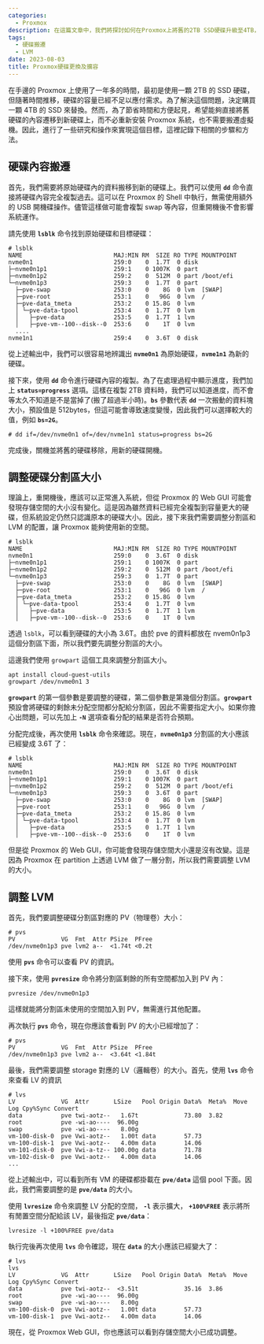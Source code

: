 ```yaml
---
categories:
  - Proxmox
description: 在這篇文章中，我們將探討如何在Proxmox上將舊的2TB SSD硬碟升級至4TB，並無需重新安裝系統或移動虛擬機的操作步驟和方法。
tags:
  - 硬碟搬遷
  - LVM
date: 2023-08-03
title: Proxmox硬碟更換及擴容
---
```


在手邊的 Proxmox 上使用了一年多的時間，最初是使用一顆 2TB 的 SSD 硬碟，但隨著時間推移，硬碟的容量已經不足以應付需求。為了解決這個問題，決定購買一顆 4TB 的 SSD 來替換。然而，為了節省時間和方便起見，希望能夠直接將舊硬碟的內容遷移到新硬碟上，而不必重新安裝 Proxmox 系統，也不需要搬遷虛擬機。因此，進行了一些研究和操作來實現這個目標，這裡記錄下相關的步驟和方法。

<!-- more -->

## **硬碟內容搬遷**

首先，我們需要將原始硬碟內的資料搬移到新的硬碟上。我們可以使用 **`dd`** 命令直接將硬碟內容完全複製過去。這可以在 Proxmox 的 Shell 中執行，無需使用額外的 USB 開機碟操作。儘管這樣做可能會複製 swap 等內容，但重開機後不會影響系統運作。

請先使用 **`lsblk`** 命令找到原始硬碟和目標硬碟：

```shell
# lsblk
NAME                          MAJ:MIN RM  SIZE RO TYPE MOUNTPOINT
nvme0n1                       259:0    0  1.7T  0 disk
├─nvme0n1p1                   259:1    0 1007K  0 part
├─nvme0n1p2                   259:2    0  512M  0 part /boot/efi
└─nvme0n1p3                   259:3    0  1.7T  0 part
  ├─pve-swap                  253:0    0    8G  0 lvm  [SWAP]
  ├─pve-root                  253:1    0   96G  0 lvm  /
  ├─pve-data_tmeta            253:2    0 15.8G  0 lvm
  │ └─pve-data-tpool          253:4    0  1.7T  0 lvm
  │   ├─pve-data              253:5    0  1.7T  1 lvm
  │   ├─pve-vm--100--disk--0  253:6    0    1T  0 lvm
  ....
nvme1n1                       259:4    0  3.6T  0 disk
```

從上述輸出中，我們可以很容易地辨識出 **`nvme0n1`** 為原始硬碟，**`nvme1n1`** 為新的硬碟。

接下來，使用 **`dd`** 命令進行硬碟內容的複製。為了在處理過程中顯示進度，我們加上 **`status=progress`** 選項。這樣在複製 2TB 資料時，我們可以知道進度，而不會等太久不知道是不是當掉了(搬了超過半小時)。**`bs`** 參數代表 **`dd`** 一次搬動的資料塊大小，預設值是 512bytes，但這可能會導致速度變慢，因此我們可以選擇較大的值，例如 **`bs=2G`**。

```shell
# dd if=/dev/nvme0n1 of=/dev/nvme1n1 status=progress bs=2G
```

完成後，關機並將舊的硬碟移除，用新的硬碟開機。

## 調整硬碟分割區大小

理論上，重開機後，應該可以正常進入系統，但從 Proxmox 的 Web GUI 可能會發現存儲空間的大小沒有變化。這是因為雖然資料已經完全複製到容量更大的硬碟，但系統設定仍然只認識原本的硬碟大小。因此，接下來我們需要調整分割區和 LVM 的配置，讓 Proxmox 能夠使用新的空間。

```shell
# lsblk
NAME                          MAJ:MIN RM  SIZE RO TYPE MOUNTPOINT
nvme0n1                       259:0    0  3.6T  0 disk
├─nvme0n1p1                   259:1    0 1007K  0 part
├─nvme0n1p2                   259:2    0  512M  0 part /boot/efi
└─nvme0n1p3                   259:3    0  1.7T  0 part
  ├─pve-swap                  253:0    0    8G  0 lvm  [SWAP]
  ├─pve-root                  253:1    0   96G  0 lvm  /
  ├─pve-data_tmeta            253:2    0 15.8G  0 lvm
  │ └─pve-data-tpool          253:4    0  1.7T  0 lvm
  │   ├─pve-data              253:5    0  1.7T  1 lvm
  │   ├─pve-vm--100--disk--0  253:6    0    1T  0 lvm
```

透過 `lsblk`，可以看到硬碟的大小為 3.6T。由於 pve 的資料都放在 nvem0n1p3 這個分割區下面，所以我們要先調整分割區的大小。

這邊我們使用 `growpart` 這個工具來調整分割區大小。

```shell
apt install cloud-guest-utils
growpart /dev/nvme0n1 3
```

**`growpart`** 的第一個參數是要調整的硬碟，第二個參數是第幾個分割區。**`growpart`** 預設會將硬碟的剩餘未分配空間都分配給分割區，因此不需要指定大小。如果你擔心出問題，可以先加上 **`-N`** 選項查看分配的結果是否符合預期。

分配完成後，再次使用 **`lsblk`** 命令來確認。現在，**`nvme0n1p3`** 分割區的大小應該已經變成 3.6T 了：

```shell
# lsblk
NAME                          MAJ:MIN RM  SIZE RO TYPE MOUNTPOINT
nvme0n1                       259:0    0  3.6T  0 disk
├─nvme0n1p1                   259:1    0 1007K  0 part
├─nvme0n1p2                   259:2    0  512M  0 part /boot/efi
└─nvme0n1p3                   259:3    0  3.6T  0 part
  ├─pve-swap                  253:0    0    8G  0 lvm  [SWAP]
  ├─pve-root                  253:1    0   96G  0 lvm  /
  ├─pve-data_tmeta            253:2    0 15.8G  0 lvm
  │ └─pve-data-tpool          253:4    0  1.7T  0 lvm
  │   ├─pve-data              253:5    0  1.7T  1 lvm
  │   ├─pve-vm--100--disk--0  253:6    0    1T  0 lvm
```

但是從 Proxmox 的 Web GUI，你可能會發現存儲空間大小還是沒有改變。這是因為 Proxmox 在 partition 上透過 LVM 做了一層分割，所以我們需要調整 LVM 的大小。

## 調整 LVM

首先，我們要調整硬碟分割區對應的 PV（物理卷）大小：

```shell
# pvs
PV             VG  Fmt  Attr PSize  PFree
/dev/nvme0n1p3 pve lvm2 a--  <1.74t <0.2t
```

使用 **`pvs`** 命令可以查看 PV 的資訊。

接下來，使用 **`pvresize`** 命令將分割區剩餘的所有空間都加入到 PV 內：

```shell
pvresize /dev/nvme0n1p3
```

這樣就能將分割區未使用的空間加入到 PV，無需進行其他配置。

再次執行 **`pvs`** 命令，現在你應該會看到 PV 的大小已經增加了：

```shell
# pvs
PV             VG  Fmt  Attr PSize  PFree
/dev/nvme0n1p3 pve lvm2 a--  <3.64t <1.84t
```

最後，我們需要調整 storage 對應的 LV（邏輯卷）的大小。首先，使用 **`lvs`** 命令來查看 LV 的資訊

```shell
# lvs
LV             VG  Attr       LSize   Pool Origin Data%  Meta%  Move Log Cpy%Sync Convert
data           pve twi-aotz--   1.67t             73.80  3.82
root           pve -wi-ao----  96.00g
swap           pve -wi-ao----   8.00g
vm-100-disk-0  pve Vwi-aotz--   1.00t data        57.73
vm-100-disk-1  pve Vwi-aotz--   4.00m data        14.06
vm-101-disk-0  pve Vwi-a-tz-- 100.00g data        71.78
vm-102-disk-0  pve Vwi-aotz--   4.00m data        14.06
...
```

從上述輸出中，可以看到所有 VM 的硬碟都掛載在 **`pve/data`** 這個 pool 下面。因此，我們需要調整的是 **`pve/data`** 的大小。

使用 **`lvresize`** 命令來調整 LV 分配的空間， **`-l`** 表示擴大， **`+100%FREE`** 表示將所有閒置空間分配給該 LV，最後指定 **`pve/data`**：

```shell
lvresize -l +100%FREE pve/data
```

執行完後再次使用 **`lvs`** 命令確認，現在 **`data`** 的大小應該已經變大了：

```shell
# lvs
lvs
LV             VG  Attr       LSize   Pool Origin Data%  Meta%  Move Log Cpy%Sync Convert
data           pve twi-aotz--  <3.51t             35.16  3.86
root           pve -wi-ao----  96.00g
swap           pve -wi-ao----   8.00g
vm-100-disk-0  pve Vwi-aotz--   1.00t data        57.73
vm-100-disk-1  pve Vwi-aotz--   4.00m data        14.06
```

現在，從 Proxmox Web GUI，你也應該可以看到存儲空間大小已成功調整。
